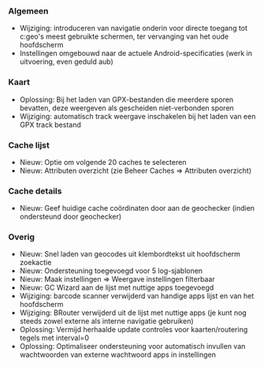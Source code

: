 ### Algemeen
- Wijziging: introduceren van navigatie onderin voor directe toegang tot c:geo's meest gebruikte schermen, ter vervanging van het oude hoofdscherm
- Instellingen omgebouwd naar de actuele Android-specificaties (werk in uitvoering, even geduld aub)

### Kaart
- Oplossing: Bij het laden van GPX-bestanden die meerdere sporen bevatten, deze weergeven als gescheiden niet-verbonden sporen
- Wijziging: automatisch track weergave inschakelen bij het laden van een GPX track bestand

### Cache lijst
- Nieuw: Optie om volgende 20 caches te selecteren
- Nieuw: Attributen overzicht (zie Beheer Caches => Attributen overzicht)

### Cache details
- Nieuw: Geef huidige cache coördinaten door aan de geochecker (indien ondersteund door geochecker)

### Overig
- Nieuw: Snel laden van geocodes uit klembordtekst uit hoofdscherm zoekactie
- Nieuw: Ondersteuning toegevoegd voor 5 log-sjablonen
- Nieuw: Maak instellingen => Weergave instellingen filterbaar
- Nieuw: GC Wizard aan de lijst met nuttige apps toegevoegd
- Wijziging: barcode scanner verwijderd van handige apps lijst en van het hoofdscherm
- Wijziging: BRouter verwijderd uit de lijst met nuttige apps (je kunt nog steeds zowel externe als interne navigatie gebruiken)
- Oplossing: Vermijd herhaalde update controles voor kaarten/routering tegels met interval=0
- Oplossing: Optimaliseer ondersteuning voor automatisch invullen van wachtwoorden van externe wachtwoord apps in instellingen
